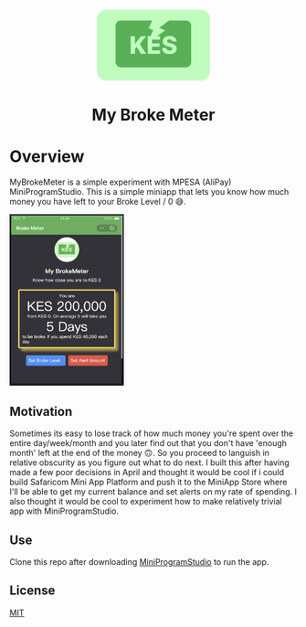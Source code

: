 
<p align="center">
<img src="/assets/logo.png" width="200"/>
<h1 align="center">My Broke Meter</h1>
</p>
  
  


# Overview
MyBrokeMeter is a simple experiment with MPESA (AliPay) MiniProgramStudio. This is a simple miniapp that lets you know how much money you have left to your Broke Level / 0 😅. 


<img src="/screenshots/screenshot1.png" width="200"/>


## Motivation
Sometimes its easy to lose track of how much money you're spent over the entire day/week/month and you later find out that you don't have 'enough month' left at the end of the money 🙃. So you proceed to languish in relative obscurity as you figure out what to do next. I built this after having made a few poor decisions in April and thought it would be cool if i could build Safaricom Mini App Platform and push it to the MiniApp Store where I'll be able to get my current balance and set alerts on my rate of spending. I also thought it would be cool to experiment how to make relatively trivial app with MiniProgramStudio.

## Use
Clone this repo after downloading [MiniProgramStudio](https://mpesaminiapps.safaricom.co.ke/downloads) to run the app. 

## License

[MIT](https://choosealicense.com/licenses/mit/)

